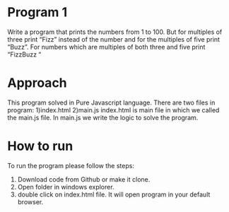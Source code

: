 # Program 1

Write a program that prints the numbers from 1 to 100. But for multiples of three print “Fizz” instead of the number and for the multiples of five print “Buzz”. For numbers which are multiples of both three and five print “FizzBuzz “ 

# Approach
This program solved in Pure Javascript language. There are two files in program:
1)index.html 
2)main.js
	index.html is main file in which we called the main.js file. In main.js we write the logic to solve the program. 

# How to run
To run the program please follow the steps:
1) Download code from Github or make it clone.
2) Open folder in windows explorer.
3) double click on index.html file. It will open program in your default browser.

